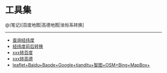 工具集
====================

@(笔记)[百度地图|高德地图|坐标系转换]

-------------------

- [查询经纬度](https://lhywell.github.io/map/example/example4/baidu5.html)
- [经纬度前后转换](https://lhywell.github.io/map/example/tools/tansformer.html)
- [xxx转百度](https://lhywell.github.io/map/example/tools/index_baidu.html)
- [xxx转高德](https://lhywell.github.io/map/example/tools/index_gaode.html)
- [leaflet+Baidu+Baode+Google+tianditu+智图+OSM+Bing+MapBox+](https://lhywell.github.io/map/example/example4/leaf2.html)
